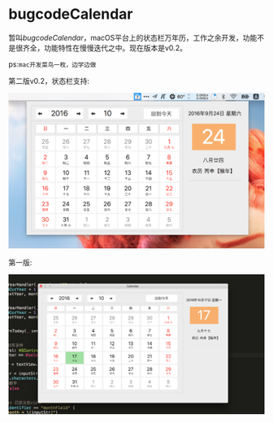 # bugcodeCalendar
暂叫*bugcodeCalendar*，macOS平台上的状态栏万年历，工作之余开发，功能不是很齐全，功能特性在慢慢迭代之中。现在版本是v0.2。

ps:`mac开发菜鸟一枚，边学边做`

第二版v0.2，状态栏支持:

![](https://github.com/bugcoding/macOSCalendar/blob/master/screenshots/macCalendar_v0.2.png)



第一版:

![](https://github.com/bugcoding/macOSCalendar/blob/master/screenshots/bugcodeCalendar_v0.11.png)
